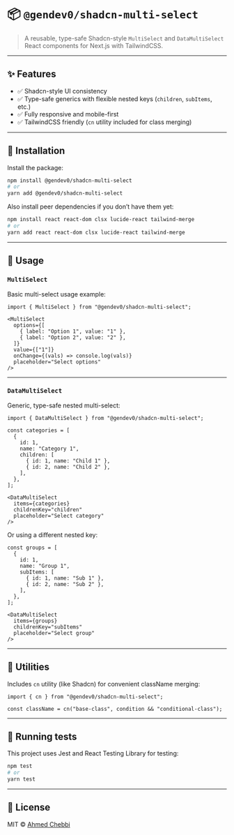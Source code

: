 # 📦 `@gendev0/shadcn-multi-select`

> A reusable, type-safe Shadcn-style `MultiSelect` and `DataMultiSelect` React components for Next.js with TailwindCSS.

---

## ✨ Features

* ✅ Shadcn-style UI consistency
* ✅ Type-safe generics with flexible nested keys (`children`, `subItems`, etc.)
* ✅ Fully responsive and mobile-first
* ✅ TailwindCSS friendly (`cn` utility included for class merging)

---

## 🚀 Installation

Install the package:

```bash
npm install @gendev0/shadcn-multi-select
# or
yarn add @gendev0/shadcn-multi-select
```

Also install peer dependencies if you don’t have them yet:

```bash
npm install react react-dom clsx lucide-react tailwind-merge
# or
yarn add react react-dom clsx lucide-react tailwind-merge
```

---

## 📖 Usage

### `MultiSelect`

Basic multi-select usage example:

```tsx
import { MultiSelect } from "@gendev0/shadcn-multi-select";

<MultiSelect
  options={[
    { label: "Option 1", value: "1" },
    { label: "Option 2", value: "2" },
  ]}
  value={["1"]}
  onChange={(vals) => console.log(vals)}
  placeholder="Select options"
/>
```

---

### `DataMultiSelect`

Generic, type-safe nested multi-select:

```tsx
import { DataMultiSelect } from "@gendev0/shadcn-multi-select";

const categories = [
  {
    id: 1,
    name: "Category 1",
    children: [
      { id: 1, name: "Child 1" },
      { id: 2, name: "Child 2" },
    ],
  },
];

<DataMultiSelect
  items={categories}
  childrenKey="children"
  placeholder="Select category"
/>
```

Or using a different nested key:

```tsx
const groups = [
  {
    id: 1,
    name: "Group 1",
    subItems: [
      { id: 1, name: "Sub 1" },
      { id: 2, name: "Sub 2" },
    ],
  },
];

<DataMultiSelect
  items={groups}
  childrenKey="subItems"
  placeholder="Select group"
/>
```

---

## 🧹 Utilities

Includes `cn` utility (like Shadcn) for convenient className merging:

```tsx
import { cn } from "@gendev0/shadcn-multi-select";

const className = cn("base-class", condition && "conditional-class");
```

---

## 🧪 Running tests

This project uses Jest and React Testing Library for testing:

```bash
npm test
# or
yarn test
```

---

## 📄 License

MIT © [Ahmed Chebbi](https://github.com/gendev0)